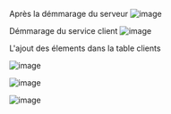 
Après la démmarage du serveur
![image](https://github.com/Soumaya67/Tp-Docker/assets/106548290/e327986d-4bdc-42b3-a285-eb998129444f)

Démmarage du service client
![image](https://github.com/Soumaya67/Tp-Docker/assets/106548290/f00e948a-225c-43d6-b969-f5b9c6c4f836)

L'ajout des élements dans la table clients

![image](https://github.com/Soumaya67/Tp-Docker/assets/106548290/4b0eb773-8a87-4b26-8b91-5a405ed3e84e)

![image](https://github.com/Soumaya67/Tp-Docker/assets/106548290/fcdc4b7b-945c-45d5-a1a7-1131f013c243)

![image](https://github.com/Soumaya67/Tp-Docker/assets/106548290/78d1e5c0-b1e7-4a66-a996-dbed94cbc11f)




